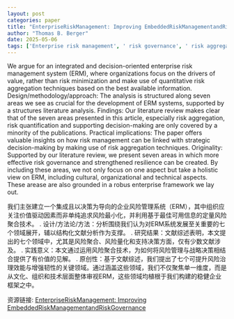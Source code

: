 ```yaml
---
layout: post
categories: paper
title: "EnterpriseRiskManagement: Improving EmbeddedRiskManagementandRiskGovernance"
author: "Thomas B. Berger"
date: 2025-05-06
tags: ['Enterprise risk management', ' risk governance', ' risk aggregation', ' value-based management', ' corporate planning', ' resilience']
---
```


We argue for an integrated and decision-oriented enterprise risk management system (ERM), where organizations focus on the drivers of value, rather than risk minimization and make use of quantitative risk aggregation techniques based on the best available information. Design/methodology/approach: The analysis is structured along seven areas we see as crucial for the development of ERM systems, supported by a structures literature analysis. Findings: Our literature review makes clear that of the seven areas presented in this article, especially risk aggregation, risk quantification and supporting decision-making are only covered by a minority of the publications. Practical implications: The paper offers valuable insights on how risk management can be linked with strategic decision-making by making use of risk aggregation techniques. Originality: Supported by our literature review, we present seven areas in which more effective risk governance and strengthened resilience can be created. By including these areas, we not only focus on one aspect but take a holistic view on ERM, including cultural, organizational and technical aspects. These arease are also grounded in a robus enterprise framework we lay out.

我们主张建立一个集成且以决策为导向的企业风险管理系统（ERM），其中组织应关注价值驱动因素而非单纯追求风险最小化，并利用基于最佳可用信息的定量风险聚合技术。  . 设计/方法论/方法：分析围绕我们认为对ERM系统发展至关重要的七个领域展开，辅以结构化文献分析作为支撑。  . 研究结果：文献综述表明，本文提出的七个领域中，尤其是风险聚合、风险量化和支持决策方面，仅有少数文献涉及。  . 实践意义：本文通过运用风险聚合技术，为如何将风险管理与战略决策相结合提供了有价值的见解。  . 原创性：基于文献综述，我们提出了七个可提升风险治理效能与增强韧性的关键领域。通过涵盖这些领域，我们不仅聚焦单一维度，而是从文化、组织和技术层面整体审视ERM，这些领域均植根于我们构建的稳健企业框架之中。

资源链接: [EnterpriseRiskManagement: Improving EmbeddedRiskManagementandRiskGovernance](https://papers.ssrn.com/sol3/papers.cfm?abstract_id=5222904)
